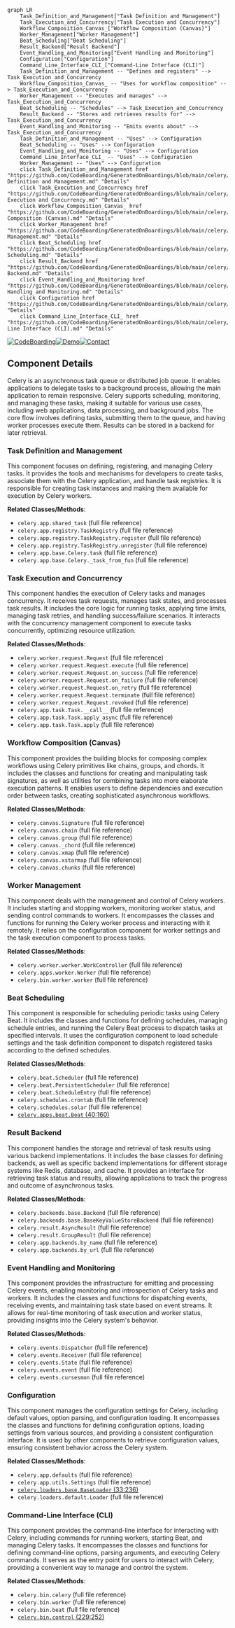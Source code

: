 ```mermaid
graph LR
    Task_Definition_and_Management["Task Definition and Management"]
    Task_Execution_and_Concurrency["Task Execution and Concurrency"]
    Workflow_Composition_Canvas_["Workflow Composition (Canvas)"]
    Worker_Management["Worker Management"]
    Beat_Scheduling["Beat Scheduling"]
    Result_Backend["Result Backend"]
    Event_Handling_and_Monitoring["Event Handling and Monitoring"]
    Configuration["Configuration"]
    Command_Line_Interface_CLI_["Command-Line Interface (CLI)"]
    Task_Definition_and_Management -- "Defines and registers" --> Task_Execution_and_Concurrency
    Workflow_Composition_Canvas_ -- "Uses for workflow composition" --> Task_Execution_and_Concurrency
    Worker_Management -- "Executes and manages" --> Task_Execution_and_Concurrency
    Beat_Scheduling -- "Schedules" --> Task_Execution_and_Concurrency
    Result_Backend -- "Stores and retrieves results for" --> Task_Execution_and_Concurrency
    Event_Handling_and_Monitoring -- "Emits events about" --> Task_Execution_and_Concurrency
    Task_Definition_and_Management -- "Uses" --> Configuration
    Beat_Scheduling -- "Uses" --> Configuration
    Event_Handling_and_Monitoring -- "Uses" --> Configuration
    Command_Line_Interface_CLI_ -- "Uses" --> Configuration
    Worker_Management -- "Uses" --> Configuration
    click Task_Definition_and_Management href "https://github.com/CodeBoarding/GeneratedOnBoardings/blob/main/celery/Task Definition and Management.md" "Details"
    click Task_Execution_and_Concurrency href "https://github.com/CodeBoarding/GeneratedOnBoardings/blob/main/celery/Task Execution and Concurrency.md" "Details"
    click Workflow_Composition_Canvas_ href "https://github.com/CodeBoarding/GeneratedOnBoardings/blob/main/celery/Workflow Composition (Canvas).md" "Details"
    click Worker_Management href "https://github.com/CodeBoarding/GeneratedOnBoardings/blob/main/celery/Worker Management.md" "Details"
    click Beat_Scheduling href "https://github.com/CodeBoarding/GeneratedOnBoardings/blob/main/celery/Beat Scheduling.md" "Details"
    click Result_Backend href "https://github.com/CodeBoarding/GeneratedOnBoardings/blob/main/celery/Result Backend.md" "Details"
    click Event_Handling_and_Monitoring href "https://github.com/CodeBoarding/GeneratedOnBoardings/blob/main/celery/Event Handling and Monitoring.md" "Details"
    click Configuration href "https://github.com/CodeBoarding/GeneratedOnBoardings/blob/main/celery/Configuration.md" "Details"
    click Command_Line_Interface_CLI_ href "https://github.com/CodeBoarding/GeneratedOnBoardings/blob/main/celery/Command-Line Interface (CLI).md" "Details"
```
[![CodeBoarding](https://img.shields.io/badge/Generated%20by-CodeBoarding-9cf?style=flat-square)](https://github.com/CodeBoarding/GeneratedOnBoardings)[![Demo](https://img.shields.io/badge/Try%20our-Demo-blue?style=flat-square)](https://www.codeboarding.org/demo)[![Contact](https://img.shields.io/badge/Contact%20us%20-%20codeboarding@gmail.com-lightgrey?style=flat-square)](mailto:codeboarding@gmail.com)

## Component Details

Celery is an asynchronous task queue or distributed job queue. It enables applications to delegate tasks to a background process, allowing the main application to remain responsive. Celery supports scheduling, monitoring, and managing these tasks, making it suitable for various use cases, including web applications, data processing, and background jobs. The core flow involves defining tasks, submitting them to the queue, and having worker processes execute them. Results can be stored in a backend for later retrieval.

### Task Definition and Management
This component focuses on defining, registering, and managing Celery tasks. It provides the tools and mechanisms for developers to create tasks, associate them with the Celery application, and handle task registries. It is responsible for creating task instances and making them available for execution by Celery workers.


**Related Classes/Methods**:

- `celery.app.shared_task` (full file reference)
- `celery.app.registry.TaskRegistry` (full file reference)
- `celery.app.registry.TaskRegistry.register` (full file reference)
- `celery.app.registry.TaskRegistry.unregister` (full file reference)
- `celery.app.base.Celery.task` (full file reference)
- `celery.app.base.Celery._task_from_fun` (full file reference)


### Task Execution and Concurrency
This component handles the execution of Celery tasks and manages concurrency. It receives task requests, manages task states, and processes task results. It includes the core logic for running tasks, applying time limits, managing task retries, and handling success/failure scenarios. It interacts with the concurrency management component to execute tasks concurrently, optimizing resource utilization.


**Related Classes/Methods**:

- `celery.worker.request.Request` (full file reference)
- `celery.worker.request.Request.execute` (full file reference)
- `celery.worker.request.Request.on_success` (full file reference)
- `celery.worker.request.Request.on_failure` (full file reference)
- `celery.worker.request.Request.on_retry` (full file reference)
- `celery.worker.request.Request.terminate` (full file reference)
- `celery.worker.request.Request.revoked` (full file reference)
- `celery.app.task.Task.__call__` (full file reference)
- `celery.app.task.Task.apply_async` (full file reference)
- `celery.app.task.Task.apply` (full file reference)


### Workflow Composition (Canvas)
This component provides the building blocks for composing complex workflows using Celery primitives like chains, groups, and chords. It includes the classes and functions for creating and manipulating task signatures, as well as utilities for combining tasks into more elaborate execution patterns. It enables users to define dependencies and execution order between tasks, creating sophisticated asynchronous workflows.


**Related Classes/Methods**:

- `celery.canvas.Signature` (full file reference)
- `celery.canvas.chain` (full file reference)
- `celery.canvas.group` (full file reference)
- `celery.canvas._chord` (full file reference)
- `celery.canvas.xmap` (full file reference)
- `celery.canvas.xstarmap` (full file reference)
- `celery.canvas.chunks` (full file reference)


### Worker Management
This component deals with the management and control of Celery workers. It includes starting and stopping workers, monitoring worker status, and sending control commands to workers. It encompasses the classes and functions for running the Celery worker process and interacting with it remotely. It relies on the configuration component for worker settings and the task execution component to process tasks.


**Related Classes/Methods**:

- `celery.worker.worker.WorkController` (full file reference)
- `celery.apps.worker.Worker` (full file reference)
- `celery.bin.worker.worker` (full file reference)


### Beat Scheduling
This component is responsible for scheduling periodic tasks using Celery Beat. It includes the classes and functions for defining schedules, managing schedule entries, and running the Celery Beat process to dispatch tasks at specified intervals. It uses the configuration component to load schedule settings and the task definition component to dispatch registered tasks according to the defined schedules.


**Related Classes/Methods**:

- `celery.beat.Scheduler` (full file reference)
- `celery.beat.PersistentScheduler` (full file reference)
- `celery.beat.ScheduleEntry` (full file reference)
- `celery.schedules.crontab` (full file reference)
- `celery.schedules.solar` (full file reference)
- <a href="https://github.com/celery/celery/blob/master/celery/apps/beat.py#L40-L160" target="_blank" rel="noopener noreferrer">`celery.apps.beat.Beat` (40:160)</a>


### Result Backend
This component handles the storage and retrieval of task results using various backend implementations. It includes the base classes for defining backends, as well as specific backend implementations for different storage systems like Redis, database, and cache. It provides an interface for retrieving task status and results, allowing applications to track the progress and outcome of asynchronous tasks.


**Related Classes/Methods**:

- `celery.backends.base.Backend` (full file reference)
- `celery.backends.base.BaseKeyValueStoreBackend` (full file reference)
- `celery.result.AsyncResult` (full file reference)
- `celery.result.GroupResult` (full file reference)
- `celery.app.backends.by_name` (full file reference)
- `celery.app.backends.by_url` (full file reference)


### Event Handling and Monitoring
This component provides the infrastructure for emitting and processing Celery events, enabling monitoring and introspection of Celery tasks and workers. It includes the classes and functions for dispatching events, receiving events, and maintaining task state based on event streams. It allows for real-time monitoring of task execution and worker status, providing insights into the Celery system's behavior.


**Related Classes/Methods**:

- `celery.events.Dispatcher` (full file reference)
- `celery.events.Receiver` (full file reference)
- `celery.events.State` (full file reference)
- `celery.events.event` (full file reference)
- `celery.events.cursesmon` (full file reference)


### Configuration
This component manages the configuration settings for Celery, including default values, option parsing, and configuration loading. It encompasses the classes and functions for defining configuration options, loading settings from various sources, and providing a consistent configuration interface. It is used by other components to retrieve configuration values, ensuring consistent behavior across the Celery system.


**Related Classes/Methods**:

- `celery.app.defaults` (full file reference)
- `celery.app.utils.Settings` (full file reference)
- <a href="https://github.com/celery/celery/blob/master/celery/loaders/base.py#L33-L236" target="_blank" rel="noopener noreferrer">`celery.loaders.base.BaseLoader` (33:236)</a>
- `celery.loaders.default.Loader` (full file reference)


### Command-Line Interface (CLI)
This component provides the command-line interface for interacting with Celery, including commands for running workers, starting Beat, and managing Celery tasks. It encompasses the classes and functions for defining command-line options, parsing arguments, and executing Celery commands. It serves as the entry point for users to interact with Celery, providing a convenient way to manage and control the system.


**Related Classes/Methods**:

- `celery.bin.celery` (full file reference)
- `celery.bin.worker` (full file reference)
- `celery.bin.beat` (full file reference)
- <a href="https://github.com/celery/celery/blob/master/celery/bin/control.py#L229-L252" target="_blank" rel="noopener noreferrer">`celery.bin.control` (229:252)</a>